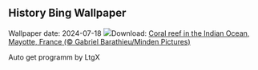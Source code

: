 ## History Bing Wallpaper
Wallpaper date: 2024-07-18
![](https://www.bing.com/th?id=OHR.MayotteCoral_EN-IN3541373607_UHD.jpg&w=1000)Download: [Coral reef in the Indian Ocean, Mayotte, France (© Gabriel Barathieu/Minden Pictures)](https://www.bing.com/th?id=OHR.MayotteCoral_EN-IN3541373607_UHD.jpg)

Auto get programm by LtgX
